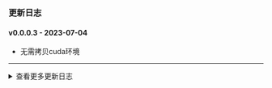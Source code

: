 ### 更新日志

#### v0.0.0.3 - 2023-07-04
* 无需拷贝cuda环境
---

<details onclose>
<summary>查看更多更新日志</summary>

#### v0.0.0.2 - 2023-07-04
* 拷贝可执行文件到Output文件夹下
---

#### v0.0.0.1 - 2023-07-04
* LDDTools打包成可执行文件
---

</details>

